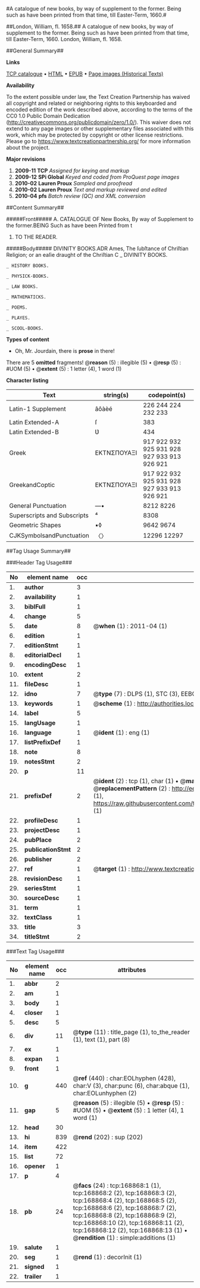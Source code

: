 #A catalogue of new books, by way of supplement to the former. Being such as have been printed from that time, till Easter-Term, 1660.#

##London, William, fl. 1658.##
A catalogue of new books, by way of supplement to the former. Being such as have been printed from that time, till Easter-Term, 1660.
London, William, fl. 1658.

##General Summary##

**Links**

[TCP catalogue](http://www.ota.ox.ac.uk/tcp/)  • 
[HTML](http://tei.it.ox.ac.uk/tcp/Texts-HTML/free/A88/A88435.html)  • 
[EPUB](http://tei.it.ox.ac.uk/tcp/Texts-EPUB/free/A88/A88435.epub) • 
[Page images (Historical Texts)](https://historicaltexts.jisc.ac.uk/eebo-99862951e)

**Availability**

To the extent possible under law, the Text Creation Partnership has waived all copyright and related or neighboring rights to this keyboarded and encoded edition of the work described above, according to the terms of the CC0 1.0 Public Domain Dedication (http://creativecommons.org/publicdomain/zero/1.0/). This waiver does not extend to any page images or other supplementary files associated with this work, which may be protected by copyright or other license restrictions. Please go to https://www.textcreationpartnership.org/ for more information about the project.

**Major revisions**

1. __2009-11__ __TCP__ *Assigned for keying and markup*
1. __2009-12__ __SPi Global__ *Keyed and coded from ProQuest page images*
1. __2010-02__ __Lauren Proux__ *Sampled and proofread*
1. __2010-02__ __Lauren Proux__ *Text and markup reviewed and edited*
1. __2010-04__ __pfs__ *Batch review (QC) and XML conversion*

##Content Summary##

#####Front#####
A. CATALOGUE OF New Books, By way of Supplement to the former.BEING Such as have been Printed from t
1. TO THE READER.

#####Body#####
DIVINITY BOOKS.ADR Ames, The ſubſtance of Chriſtian Religion; or an eaſie draught of the Chriſtian C
    _ DIVINITY BOOKS.

    _ HISTORY BOOKS.

    _ PHYSICK-BOOKS.

    _ LAW BOOKS.

    _ MATHEMATICKS.

    _ POEMS.

    _ PLAYES.

    _ SCOOL-BOOKS.

**Types of content**

  * Oh, Mr. Jourdain, there is **prose** in there!

There are 5 **omitted** fragments! 
 @__reason__ (5) : illegible (5)  •  @__resp__ (5) : #UOM (5)  •  @__extent__ (5) : 1 letter (4), 1 word (1)

**Character listing**


|Text|string(s)|codepoint(s)|
|---|---|---|
|Latin-1 Supplement|âôàèé|226 244 224 232 233|
|Latin Extended-A|ſ|383|
|Latin Extended-B|Ʋ|434|
|Greek|ΕΚΤΝΣΠΟΥΑΞΙ|917 922 932 925 931 928 927 933 913 926 921|
|GreekandCoptic|ΕΚΤΝΣΠΟΥΑΞΙ|917 922 932 925 931 928 927 933 913 926 921|
|General Punctuation|—•|8212 8226|
|Superscripts             and Subscripts|⁴|8308|
|Geometric Shapes|▪◊|9642 9674|
|CJKSymbolsandPunctuation|〈〉|12296 12297|

##Tag Usage Summary##

###Header Tag Usage###

|No|element name|occ|attributes|
|---|---|---|---|
|1.|__author__|3||
|2.|__availability__|1||
|3.|__biblFull__|1||
|4.|__change__|5||
|5.|__date__|8| @__when__ (1) : 2011-04 (1)|
|6.|__edition__|1||
|7.|__editionStmt__|1||
|8.|__editorialDecl__|1||
|9.|__encodingDesc__|1||
|10.|__extent__|2||
|11.|__fileDesc__|1||
|12.|__idno__|7| @__type__ (7) : DLPS (1), STC (3), EEBO-CITATION (1), PROQUEST (1), VID (1)|
|13.|__keywords__|1| @__scheme__ (1) : http://authorities.loc.gov/ (1)|
|14.|__label__|5||
|15.|__langUsage__|1||
|16.|__language__|1| @__ident__ (1) : eng (1)|
|17.|__listPrefixDef__|1||
|18.|__note__|8||
|19.|__notesStmt__|2||
|20.|__p__|11||
|21.|__prefixDef__|2| @__ident__ (2) : tcp (1), char (1)  •  @__matchPattern__ (2) : ([0-9\-]+):([0-9IVX]+) (1), (.+) (1)  •  @__replacementPattern__ (2) : http://eebo.chadwyck.com/downloadtiff?vid=$1&page=$2 (1), https://raw.githubusercontent.com/textcreationpartnership/Texts/master/tcpchars.xml#$1 (1)|
|22.|__profileDesc__|1||
|23.|__projectDesc__|1||
|24.|__pubPlace__|2||
|25.|__publicationStmt__|2||
|26.|__publisher__|2||
|27.|__ref__|1| @__target__ (1) : http://www.textcreationpartnership.org/docs/. (1)|
|28.|__revisionDesc__|1||
|29.|__seriesStmt__|1||
|30.|__sourceDesc__|1||
|31.|__term__|1||
|32.|__textClass__|1||
|33.|__title__|3||
|34.|__titleStmt__|2||


###Text Tag Usage###

|No|element name|occ|attributes|
|---|---|---|---|
|1.|__abbr__|2||
|2.|__am__|1||
|3.|__body__|1||
|4.|__closer__|1||
|5.|__desc__|5||
|6.|__div__|11| @__type__ (11) : title_page (1), to_the_reader (1), text (1), part (8)|
|7.|__ex__|1||
|8.|__expan__|1||
|9.|__front__|1||
|10.|__g__|440| @__ref__ (440) : char:EOLhyphen (428), char:V (3), char:punc (6), char:abque (1), char:EOLunhyphen (2)|
|11.|__gap__|5| @__reason__ (5) : illegible (5)  •  @__resp__ (5) : #UOM (5)  •  @__extent__ (5) : 1 letter (4), 1 word (1)|
|12.|__head__|30||
|13.|__hi__|839| @__rend__ (202) : sup (202)|
|14.|__item__|422||
|15.|__list__|72||
|16.|__opener__|1||
|17.|__p__|4||
|18.|__pb__|24| @__facs__ (24) : tcp:168868:1 (1), tcp:168868:2 (2), tcp:168868:3 (2), tcp:168868:4 (2), tcp:168868:5 (2), tcp:168868:6 (2), tcp:168868:7 (2), tcp:168868:8 (2), tcp:168868:9 (2), tcp:168868:10 (2), tcp:168868:11 (2), tcp:168868:12 (2), tcp:168868:13 (1)  •  @__rendition__ (1) : simple:additions (1)|
|19.|__salute__|1||
|20.|__seg__|1| @__rend__ (1) : decorInit (1)|
|21.|__signed__|1||
|22.|__trailer__|1||

